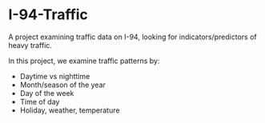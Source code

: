 # I-94-Traffic
A project examining traffic data on I-94, looking for indicators/predictors of heavy traffic.

In this project, we examine traffic patterns by:
- Daytime vs nighttime
- Month/season of the year
- Day of the week
- Time of day
- Holiday, weather, temperature
